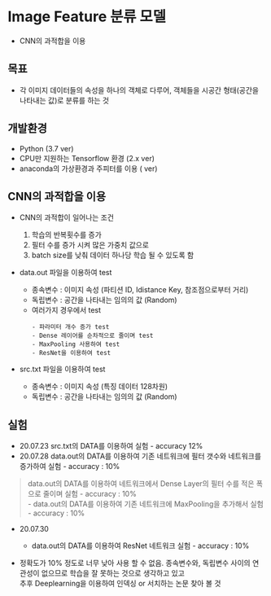 # Image Feature 분류 모델

- CNN의 과적합을 이용

## 목표

- 각 이미지 데이터들의 속성을 하나의 객체로 다루어, 객체들을 시공간 형태(공간을 나타내는 값)로 분류를 하는 것

## 개발환경

- Python (3.7 ver)
- CPU만 지원하는 Tensorflow 환경 (2.x ver)
- anaconda의 가상환경과 주피터를 이용 ( ver)

## CNN의 과적합을 이용

- CNN의 과적합이 일어나는 조건
  1. 학습의 반복횟수를 증가
  2. 필터 수를 증가 시켜 많은 가중치 값으로
  3. batch size를 낮춰 데이터 하나당 학습 될 수 있도록 함

- data.out 파일을 이용하여 test
  - 종속변수 : 이미지 속성 (파티션 ID, Idistance Key, 참조점으로부터 거리)
  - 독립변수 : 공간을 나타내는 임의의 값 (Random)
  - 여러가지 경우에서 test
    ```
    - 파라미터 개수 증가 test
    - Dense 레이어를 순차적으로 줄이며 test
    - MaxPooling 사용하여 test
    - ResNet을 이용하여 test
    ```
    
- src.txt 파일을 이용하여 test
  - 종속변수 : 이미지 속성 (특징 데이터 128차원)
  - 독립변수 : 공간을 나타내는 임의의 값 (Random)
  
## 실험

- 20.07.23  src.txt의 DATA를 이용하여 실험 - accuracy 12%  
- 20.07.28  data.out의 DATA를 이용하여 기존 네트워크에 필터 갯수와 네트워크를 증가하여 실험 - accuracy : 10%  
>data.out의 DATA를 이용하여 네트워크에서 Dense Layer의 필터 수를 적은 폭으로 줄이며 실험 - accuracy : 10%  
    - data.out의 DATA를 이용하여 기존 네트워크에 MaxPooling을 추가해서 실험 - accuracy : 10%  
- 20.07.30
    - data.out의 DATA를 이용하여 ResNet 네트워크 실험 - accuracy : 10%

- 정확도가 10% 정도로 너무 낮아 사용 할 수 없음. 종속변수와, 독립변수 사이의 연관성이 없으므로 학습을 잘 못하는 것으로 생각하고 있고  
  추후 Deeplearning을 이용하여 인덱싱 or 서치하는 논문 찾아 볼 것
